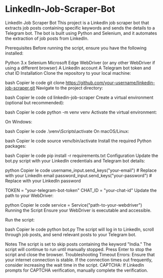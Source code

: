 # LinkedIn-Job-Scraper-Bot
LinkedIn Job Scraper Bot
This project is a LinkedIn job scraper bot that extracts job posts containing specific keywords and sends the details to a Telegram bot. The bot is built using Python and Selenium, and it automates the extraction of job posts from LinkedIn.

Prerequisites
Before running the script, ensure you have the following installed:

Python 3.x
Selenium
Microsoft Edge WebDriver (or any other WebDriver if using a different browser)
A LinkedIn account
A Telegram bot token and chat ID
Installation
Clone the repository to your local machine:

bash
Copier le code
git clone https://github.com/your-username/linkedin-job-scraper.git
Navigate to the project directory:

bash
Copier le code
cd linkedin-job-scraper
Create a virtual environment (optional but recommended):

bash
Copier le code
python -m venv venv
Activate the virtual environment:

On Windows:

bash
Copier le code
.\venv\Scripts\activate
On macOS/Linux:

bash
Copier le code
source venv/bin/activate
Install the required Python packages:

bash
Copier le code
pip install -r requirements.txt
Configuration
Update the bot.py script with your LinkedIn credentials and Telegram bot details:

python
Copier le code
username_input.send_keys("your-email")  # Replace with your LinkedIn email
password_input.send_keys("your-password")  # Replace with your LinkedIn password

TOKEN = "your-telegram-bot-token"
CHAT_ID = "your-chat-id"
Update the path to your WebDriver:

python
Copier le code
service = Service("path-to-your-webdriver")
Running the Script
Ensure your WebDriver is executable and accessible.

Run the script:

bash
Copier le code
python bot.py
The script will log in to LinkedIn, scroll through job posts, and send relevant posts to your Telegram bot.

Notes
The script is set to skip posts containing the keyword "India."
The script will continue to run until manually stopped. Press Enter to stop the script and close the browser.
Troubleshooting
Timeout Errors: Ensure that your internet connection is stable. If the connection times out frequently, consider increasing the wait time in the script.
CAPTCHA: If LinkedIn prompts for CAPTCHA verification, manually complete the verification.
